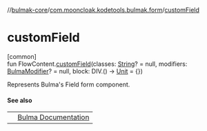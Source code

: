 //[bulmak-core](../../index.md)/[com.mooncloak.kodetools.bulmak.form](index.md)/[customField](custom-field.md)

# customField

[common]\
fun FlowContent.[customField](custom-field.md)(classes: [String](https://kotlinlang.org/api/core/kotlin-stdlib/kotlin/-string/index.html)? = null, modifiers: [BulmaModifier](../com.mooncloak.kodetools.bulmak.modifier/-bulma-modifier/index.md)? = null, block: DIV.() -&gt; [Unit](https://kotlinlang.org/api/core/kotlin-stdlib/kotlin/-unit/index.html) = {})

Represents Bulma's Field form component.

#### See also

| | |
|---|---|
|  | [Bulma Documentation](https://bulma.io/documentation/form/general/) |
